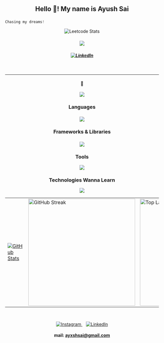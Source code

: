 ### 

<h2 align="center">Hello 👋! My name is Ayush Sai</h2>

###

 ```python
 Chasing my dreams!
 ```

<div align="center">

 ![Leetcode Stats](https://leetcard.jacoblin.cool/Ayxsh07?theme=dark&font=Gowun%20Batang&ext=heatmap)

</div>

###

<p align="center">
  <img src="https://quotes-github-readme.vercel.app/api?type=horizontal&theme=radical" />
</p>

### 

<h5 align="center">
  <a href="https://www.linkedin.com/in/ayush-sai-317528300/">
    <img src="https://skillicons.dev/icons?i=linkedin" alt="LinkedIn" />
  </a>
</h5>

<br/>







<hr> </hr>

<div align="center">

#### 🌟
![](https://komarev.com/ghpvc/?username=Ayxsh03&abbreviated=true&style=flat-square&color=brightgreen)

</div>


<div align="center">
  <h3>Languages<h3/>

  <a href="https://skillicons.dev">
    <img src="https://skillicons.dev/icons?i=python,java,cpp,html,css,mysql&perline=8" />
  </a>

<br/>


  <h3>Frameworks & Libraries<h3/>

  <a href="https://skillicons.dev">
    <img src="https://skillicons.dev/icons?i=django,pytorch,tensorflow,docker,opencv&perline=6" />
  </a>

<br/>


  <h3>Tools</h3>

  <a href="https://skillicons.dev">
    <img src="https://skillicons.dev/icons?i=git,github,vscode,anaconda,pycharm&perline=6" />
  </a>  



  <h3>Technologies Wanna Learn</h3>
  <a href="https://skillicons.dev">
    <img src="https://skillicons.dev/icons?i=aws,gcp,azure&perline=3" />
  </a>

<br/>


<div align="center">

  <table>
    <tr>
      <td>
        <a href="https://github.com/anuraghazra/github-readme-stats">
          <img src="https://github-readme-stats.vercel.app/api?username=Ayxsh03&show_icons=true&theme=radical" alt="GitHub Stats" />
        </a>
      </td>
      <td>
        <a href="https://github.com/anuraghazra/github-readme-streak-stats">
          <img src="https://github-readme-streak-stats.herokuapp.com/?user=Ayxsh03&theme=dark" width="350" alt="GitHub Streak" />
        </a>
      </td>
      <td>
        <img src="https://github-readme-stats.vercel.app/api/top-langs?username=Ayxsh03&layout=compact&langs_count=6&theme=dracula&hide_border=false" width="350" alt="Top Languages" />
      </td>
    </tr>
  </table>

</div>

<br/>

<p align="center">
  <a href="https://instagram.com/ayxsh07/" target="_blank" rel="noopener noreferrer">
    <img src="https://skillicons.dev/icons?i=instagram" alt="Instagram" />
  </a>
  &nbsp;&nbsp;
  <a href="https://www.linkedin.com/in/ayush-sai-317528300/" target="_blank" rel="noopener noreferrer">
    <img src="https://skillicons.dev/icons?i=linkedin" alt="LinkedIn" />
  </a>
</p>

#### mail: ayxshsai@gmail.com


